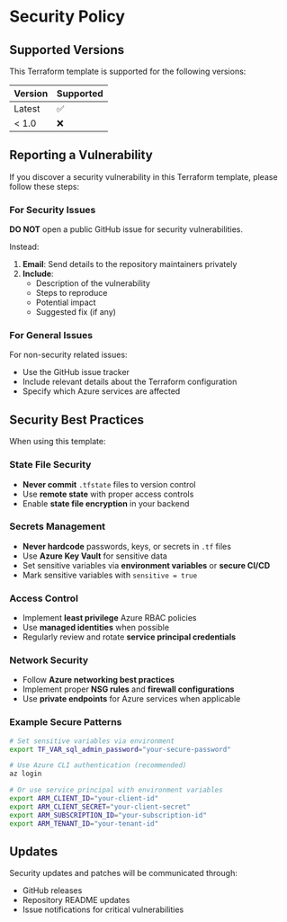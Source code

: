 # Security Policy

## Supported Versions

This Terraform template is supported for the following versions:

| Version | Supported          |
| ------- | ------------------ |
| Latest  | :white_check_mark: |
| < 1.0   | :x:                |

## Reporting a Vulnerability

If you discover a security vulnerability in this Terraform template, please follow these steps:

### For Security Issues

**DO NOT** open a public GitHub issue for security vulnerabilities.

Instead:

1. **Email**: Send details to the repository maintainers privately
2. **Include**: 
   - Description of the vulnerability
   - Steps to reproduce
   - Potential impact
   - Suggested fix (if any)

### For General Issues

For non-security related issues:
- Use the GitHub issue tracker
- Include relevant details about the Terraform configuration
- Specify which Azure services are affected

## Security Best Practices

When using this template:

### State File Security
- **Never commit** `.tfstate` files to version control
- Use **remote state** with proper access controls
- Enable **state file encryption** in your backend

### Secrets Management
- **Never hardcode** passwords, keys, or secrets in `.tf` files
- Use **Azure Key Vault** for sensitive data
- Set sensitive variables via **environment variables** or **secure CI/CD**
- Mark sensitive variables with `sensitive = true`

### Access Control
- Implement **least privilege** Azure RBAC policies
- Use **managed identities** when possible
- Regularly review and rotate **service principal credentials**

### Network Security
- Follow **Azure networking best practices**
- Implement proper **NSG rules** and **firewall configurations**
- Use **private endpoints** for Azure services when applicable

### Example Secure Patterns

```bash
# Set sensitive variables via environment
export TF_VAR_sql_admin_password="your-secure-password"

# Use Azure CLI authentication (recommended)
az login

# Or use service principal with environment variables
export ARM_CLIENT_ID="your-client-id"
export ARM_CLIENT_SECRET="your-client-secret"
export ARM_SUBSCRIPTION_ID="your-subscription-id"
export ARM_TENANT_ID="your-tenant-id"
```

## Updates

Security updates and patches will be communicated through:
- GitHub releases
- Repository README updates
- Issue notifications for critical vulnerabilities